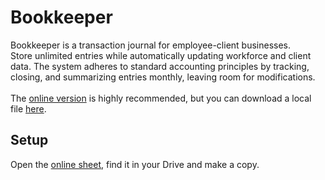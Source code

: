 # Bookkeeper
Bookkeeper is a transaction journal for employee-client businesses. 
<br>Store unlimited entries while automatically updating workforce and client data. The system adheres to standard accounting principles by tracking, closing, and summarizing entries monthly, leaving room for modifications. <br>
<br>
The [online version](https://docs.google.com/spreadsheets/d/1qhAUi4EdRdpdfOoJvO20VIdC-DMeTKVQ11Vzio7wQ7A/edit#gid=1469364207) is highly recommended, but you can download a local file [here](https://docs.google.com/spreadsheets/d/e/2PACX-1vRZgM3BlebedB4DLVBP3jAk88BbdJs4YWiBDREDbY7ZTZHkpqHD14TOWPjDzaHh6ZEiYsAUe8Z6fFBV/pub?output=xlsx).

<!--## Features-->


## Setup

Open the [online sheet](https://docs.google.com/spreadsheets/d/1qhAUi4EdRdpdfOoJvO20VIdC-DMeTKVQ11Vzio7wQ7A/edit#gid=1469364207), find it in your Drive and make a copy.


